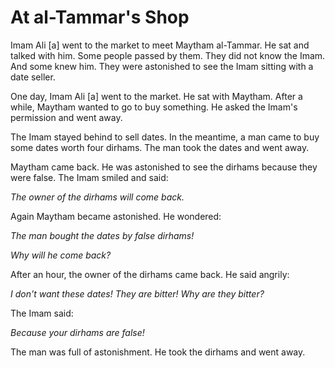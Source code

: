 At al-Tammar's Shop
===================

Imam Ali [a] went to the market to meet Maytham al-Tammar. He sat and
talked with him. Some people passed by them. They did not know the Imam.
And some knew him. They were astonished to see the Imam sitting with a
date seller.

One day, Imam Ali [a] went to the market. He sat with Maytham. After a
while, Maytham wanted to go to buy something. He asked the Imam's
permission and went away.

The Imam stayed behind to sell dates. In the meantime, a man came to buy
some dates worth four dirhams. The man took the dates and went away.

Maytham came back. He was astonished to see the dirhams because they
were false. The Imam smiled and said:

*The owner of the dirhams will come back.*

Again Maytham became astonished. He wondered:

*The man bought the dates by false dirhams!*

*Why will he come back?*

After an hour, the owner of the dirhams came back. He said angrily:

*I don't want these dates! They are bitter! Why are they bitter?*

The Imam said:

*Because your dirhams are false!*

The man was full of astonishment. He took the dirhams and went away.


